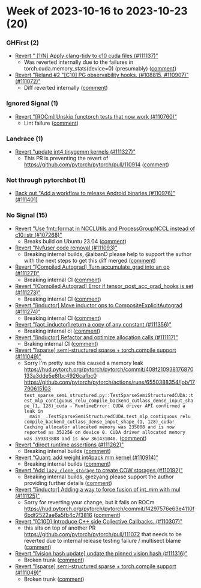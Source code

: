 # Week of 2023-10-16 to 2023-10-23 (20)

### GHFirst (2)

- [Revert " [1/N] Apply clang-tidy to c10 cuda files (#111137)"](https://github.com/pytorch/pytorch/commit/9c7391ea369951f419ed6fa74e0de146185bb301)
  - Was reverted internally due to the failures in torch.cuda.memory_stats(device=0) (presumably) ([comment](https://github.com/pytorch/pytorch/pull/111137#issuecomment-1769274103))
- [Revert "Reland #2 "[C10] PG observability hooks. (#108815, #110907)" (#111072)"](https://github.com/pytorch/pytorch/commit/1e70f4d02cbd2c5736ae3b80558b00ee0e953eac)
  - Diff reverted internally ([comment](https://github.com/pytorch/pytorch/pull/111072#issuecomment-1765399829))

### Ignored Signal (1)

- [Revert "[ROCm] Unskip functorch tests that now work (#110760)"](https://github.com/pytorch/pytorch/commit/c2a248bdb3a1b70e30e526505f1504803de7737b)
  - Lint failure ([comment](https://github.com/pytorch/pytorch/pull/110760#issuecomment-1773490896))

### Landrace (1)

- [Revert "update int4 tinygemm kernels (#111327)"](https://github.com/pytorch/pytorch/commit/5ff9b49063593687f2c26de90c3069a21e601ab5)
  - This PR is preventing the revert of https://github.com/pytorch/pytorch/pull/110914 ([comment](https://github.com/pytorch/pytorch/pull/111327#issuecomment-1765299310))

### Not through pytorchbot (1)

- [Back out "Add a workflow to release Android binaries (#110976)" (#111401)](https://github.com/pytorch/pytorch/commit/bd9a2465e72ee4c6fc838a38c86d93a92da29eaa)

### No Signal (15)

- [Revert "Use fmt::format in NCCLUtils and ProcessGroupNCCL instead of c10::str (#107268)"](https://github.com/pytorch/pytorch/commit/f0cde8613c4c8814e157c0a742187a91aa72a009)
  - Breaks build on Ubuntu 23.04 ([comment](https://github.com/pytorch/pytorch/pull/107268#issuecomment-1773960355))
- [Revert "Nvfuser code removal (#111093)"](https://github.com/pytorch/pytorch/commit/715dfced72657e5adacd5bef16e3d458cd94851b)
  - Breaking internal builds, @albanD please help to support the author with the next steps to get this diff merged ([comment](https://github.com/pytorch/pytorch/pull/111093#issuecomment-1771434853))
- [Revert "[Compiled Autograd] Turn accumulate_grad into an op (#111271)"](https://github.com/pytorch/pytorch/commit/3eb5cae3af1207ac58f77c5ac78669e276824cb9)
  - Breaking internal CI ([comment](https://github.com/pytorch/pytorch/pull/111271#issuecomment-1768527932))
- [Revert "[Compiled Autograd] Error if tensor_post_acc_grad_hooks is set (#111273)"](https://github.com/pytorch/pytorch/commit/0be90c5d7ffe6b82026544556a3b4543f09fa092)
  - Breaking internal CI ([comment](https://github.com/pytorch/pytorch/pull/111273#issuecomment-1768522328))
- [Revert "[inductor] Move inductor ops to CompositeExplicitAutograd (#111274)"](https://github.com/pytorch/pytorch/commit/a389e2c7c7881a5fd29d3097671429c299eedda5)
  - Breaking internal CI ([comment](https://github.com/pytorch/pytorch/pull/111274#issuecomment-1768517555))
- [Revert "[aot_inductor] return a copy of any constant (#111356)"](https://github.com/pytorch/pytorch/commit/ed7739d690af78f0cedcfdf2139801dcd2d7078e)
  - Breaking internal ci ([comment](https://github.com/pytorch/pytorch/pull/111356#issuecomment-1768503640))
- [Revert "[inductor] Refactor and optimize allocation calls (#111117)"](https://github.com/pytorch/pytorch/commit/08f580d49822abd46d004e6965f74861fe7a750c)
  - Braking internal CI ([comment](https://github.com/pytorch/pytorch/pull/111117#issuecomment-1768489865))
- [Revert "[sparse] semi-structured sparse + torch.compile support (#111049)"](https://github.com/pytorch/pytorch/commit/41490119f252e6192db3c29b674dbba4782a12e6)
  - Sorry I'm pretty sure this caused a memory leak https://hud.pytorch.org/pytorch/pytorch/commit/408f210938176870133a3dde5e8fbc4926cafbc0 https://github.com/pytorch/pytorch/actions/runs/6550388354/job/17790615103 `test_sparse_semi_structured.py::TestSparseSemiStructuredCUDA::test_mlp_contiguous_relu_compile_backend_cutlass_dense_input_shape_(1, 128)_cuda - RuntimeError: CUDA driver API confirmed a leak in __main__.TestSparseSemiStructuredCUDA.test_mlp_contiguous_relu_compile_backend_cutlass_dense_input_shape_(1, 128)_cuda! Caching allocator allocated memory was 235008 and is now reported as 352256 on device 0. CUDA driver allocated memory was 359333888 and is now 361431040.` ([comment](https://github.com/pytorch/pytorch/pull/111049#issuecomment-1767186569))
- [Revert "direct runtime assertions (#111262)"](https://github.com/pytorch/pytorch/commit/7a740e2b85c358bb6a2aceab92ff213c9be1908d)
  - Breaking internal builds ([comment](https://github.com/pytorch/pytorch/pull/111262#issuecomment-1765881675))
- [Revert "Quant: add weight int4pack mm kernel (#110914)"](https://github.com/pytorch/pytorch/commit/408e991dfe030176dc7cc9439f99c184a5f97238)
  - Breaking internal builds ([comment](https://github.com/pytorch/pytorch/pull/110914#issuecomment-1765302621))
- [Revert "Add `lazy_clone_storage` to create COW storages (#110192)"](https://github.com/pytorch/pytorch/commit/97a513ed077323550b808e690a0b5a0452f87334)
  - Breaking internal builds, @ezyang please support the author providing further details ([comment](https://github.com/pytorch/pytorch/pull/110192#issuecomment-1765157285))
- [Revert "[inductor] Adding a way to force fusion of int_mm with mul (#111125)"](https://github.com/pytorch/pytorch/commit/89f11c69a8eb53fef7d28581abf0e9ee626aac61)
  - Sorry for reverting your change, but it fails on ROCm https://hud.pytorch.org/pytorch/pytorch/commit/f4297576e63e4110f6bdf2522ae6a5fb4c7f3816 ([comment](https://github.com/pytorch/pytorch/pull/111125#issuecomment-1764956174))
- [Revert "[C10D] Introduce C++ side Collective Callbacks. (#110307)"](https://github.com/pytorch/pytorch/commit/493618d7451063d0fd2abd24cd06333791ad2381)
  - this sits on top of another PR https://github.com/pytorch/pytorch/pull/111072 that needs to be reverted due to internal release testing failure / multisect blame ([comment](https://github.com/pytorch/pytorch/pull/110307#issuecomment-1764910301))
- [Revert "[vision hash update] update the pinned vision hash (#111316)"](https://github.com/pytorch/pytorch/commit/9af82fa2b86fb71df503082b1960c9392f9dc66d)
  - Broken trunk ([comment](https://github.com/pytorch/pytorch/pull/111316#issuecomment-1763827734))
- [Revert "[sparse] semi-structured sparse + torch.compile support (#111049)"](https://github.com/pytorch/pytorch/commit/b4745d476ceee1c01646818ce398b3d3a74b592d)
  - Broken trunk ([comment](https://github.com/pytorch/pytorch/pull/111049#issuecomment-1763795957))
